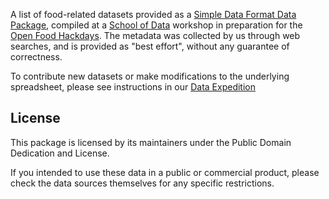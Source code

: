 A list of food-related datasets provided as a [Simple Data Format Data Package](http://dataprotocols.readthedocs.io/en/latest/simple-data-format.html), compiled at a [School of Data](http://schoolofdata.ch) workshop in preparation for the [Open Food Hackdays](http://food.opendata.ch). The metadata was collected by us through web searches, and is provided as "best effort", without any guarantee of correctness.

To contribute new datasets or make modifications to the underlying spreadsheet, please see instructions in our [Data Expedition](https://schoolofdata-ch.github.io/2018/01/01/Food-Data-Expedition.html)

## License

This package is licensed by its maintainers under the Public Domain Dedication
and License.

If you intended to use these data in a public or commercial product, please
check the data sources themselves for any specific restrictions.
